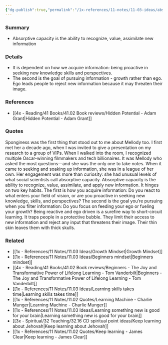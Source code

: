 ```yaml
---
{"dg-publish":true,"permalink":"/1x-references/11-notes/11-03-ideas/absorptive-capacity-the-ability-to-recognize-value-assimilate-new-information/","title":"Absorptive capacity - the ability to recognize value assimilate new information","created":"2024-06-10T08:17:46.831+03:00","updated":"2024-06-10T17:31:33.532+03:00"}
---
```



### Summary
- Absorptive capacity is the ability to recognize, value, assimilate new information

### Details
- It is dependent on how we acquire information: being proactive in seeking new knowledge skills and perspectives. 
- The second is the goal of pursuing information - growth rather than ego. Ego leads people to reject new information because it may threaten their image.

### References
- [[4x - Reading/41 Books/41.02 Book reviews/Hidden Potential - Adam Grant\|Hidden Potential - Adam Grant]]

### Quotes
Sponginess was the first thing that stood out to me about Mellody too. I first met her a decade ago, when I was invited to give a presentation on my research to a group of VIPs. When I walked into the room, I recognized multiple Oscar-winning filmmakers and tech billionaires. It was Mellody who asked the most questions—and she was the only one to take notes. When it came to seeking and soaking up information, she was in a league of her own. Her engagement was more than curiosity: she had unusual levels of what social scientists call absorptive capacity. Absorptive capacity is the ability to recognize, value, assimilate, and
apply new information. It hinges on two key habits. The first is how you acquire information: Do you react to what enters your field of vision, or are you proactive in seeking new knowledge, skills, and perspectives? The second is the goal you’re pursuing when you filter information: Do you focus on feeding your ego or fueling your growth? Being reactive and ego driven is a surefire way to short-circuit learning. It traps people in a protective bubble. They limit their access to new information and reject any input that threatens their image. Their thin skin leaves them with thick skulls.

### Related
- [[1x - References/11 Notes/11.03 Ideas/Growth Mindset\|Growth Mindset]]
- [[1x - References/11 Notes/11.03 Ideas/Beginners mindset\|Beginners mindset]]
- [[4x - Reading/41 Books/41.02 Book reviews/Beginners - The Joy and Transformative Power of Lifelong Learning - Tom Vanderbilt\|Beginners - The Joy and Transformative Power of Lifelong Learning - Tom Vanderbilt]]
- [[1x - References/11 Notes/11.03 Ideas/Learning skills takes time\|Learning skills takes time]]
- [[1x - References/11 Notes/11.02 Quotes/Learning Machine - Charlie Munger\|Learning Machine - Charlie Munger]]
- [[1x - References/11 Notes/11.03 Ideas/Learning something new is good for your brain\|Learning something new is good for your brain]]
- [[3x - Spiritual/32 Teaching/32.16 CD spiritual point ideas/Keep learning about Jehovah\|Keep learning about Jehovah]]
- [[1x - References/11 Notes/11.02 Quotes/Keep learning - James Clear\|Keep learning - James Clear]]